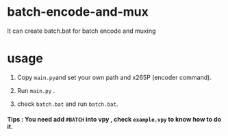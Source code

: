 # batch-encode-and-mux

It can create batch.bat for batch encode and muxing

# usage
1. Copy `main.py`and set your own path and x265P (encoder command).

2. Run `main.py` .

3. check `batch.bat` and run `batch.bat`. 

#### Tips : You need add `#BATCH` into vpy , check `example.vpy` to know how to do it.
